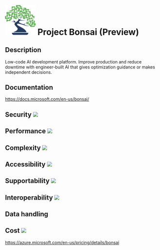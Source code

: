 # <img src ="../img/Project Bonsai (Preview).svg" width=100 /> Project Bonsai (Preview)                 



## Description										
Low-code AI development platform. Improve production and reduce downtime with engineer-built AI that gives optimization guidance or makes independent decisions.



## Documentation
https://docs.microsoft.com/en-us/bonsai/


## Security		<img src="../img/star.png" width=100 />  



## Performance		<img src="../img/star.png" width=100 />


	
## Complexity		<img src="../img/star.png" width=100 />



## Accessibility		<img src="../img/star.png" width=100 />



## Supportability		<img src="../img/star.png" width=100 />



## Interoperability		<img src="../img/star.png" width=100 />



## Data handling



## Cost 		<img src="../img/star.png" width=100 />

https://azure.microsoft.com/en-us/pricing/details/bonsai





